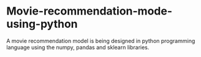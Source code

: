 # Movie-recommendation-mode-using-python
A movie recommendation model is being designed in python programming language using the numpy, pandas and sklearn libraries.
